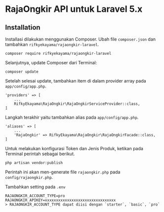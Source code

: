 # RajaOngkir API untuk Laravel 5.x

## Installation

Installasi dilakukan menggunakan Composer. Ubah file `composer.json` dan tambahkan `rifkyekayama/rajaongkir-laravel`.

	composer require rifkyekayama/rajaongkir-laravel

Selanjutnya, update Composer dari Terminal:

    composer update

Setelah selesai update, tambahkan item di dalam provider array pada `app/config/app.php`.

    'providers' => [
    	...
    	RifkyEkayama\RajaOngkir\RajaOngkirServiceProvider::class,
    ]

Langkah terakhir yaitu tambahkan alias pada `app/config/app.php`.
	
	'aliases' => [
		...
		'RajaOngkir' => RifkyEkayama\RajaOngkir\RajaOngkirFacade::class,
	]

Untuk melakukan konfigurasi Token dan Jenis Produk, ketikan pada Terminal perintah sebagai berikut.

	php artisan vendor:publish

Perintah ini akan men-generate file `rajaongkir.php` pada `config/rajaongkir.php`.

Tambahkan setting pada `.env`

	RAJAONGKIR_ACCOUNT_TYPE=pro
	RAJAONGKIR_APIKEY=xxxxxxxxxxxxxxxxxxxxxxxxxxxxxxxx
	> RAJAONGKIR_ACCOUNT_TYPE dapat diisi dengan `starter`, `basic`, `pro`

